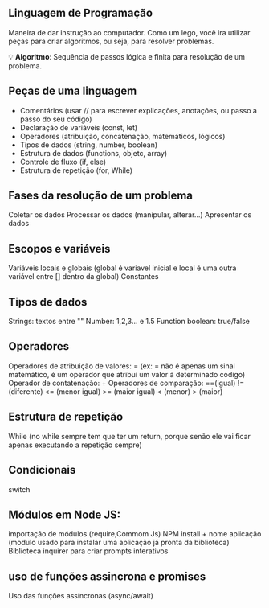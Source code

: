 ## Linguagem de Programação

Maneira de dar instrução ao computador.
Como um lego, você ira utilizar peças para criar algoritmos, ou seja, para resolver problemas.

💡 **Algoritmo**:  Sequência de passos lógica e finita para resolução de um problema.

## Peças de uma linguagem

- Comentários (usar // para escrever explicações, anotações, ou passo a passo do seu código)
- Declaração de variáveis (const, let)
- Operadores (atribuição, concatenação, matemáticos, lógicos)
- Tipos de dados (string, number, boolean)
- Estrutura de dados (functions, objetc, array)
- Controle de fluxo (if, else)
- Estrutura de repetição (for, While)

## Fases da resolução de um problema

Coletar os dados
Processar os dados (manipular, alterar...)
Apresentar os dados

## Escopos e variáveis
Variáveis locais e globais (global é variavel inicial e local é uma outra variável entre [] dentro da global)
Constantes

## Tipos de dados
Strings: textos entre ""
Number: 1,2,3... e 1.5
Function
boolean: true/false

## Operadores
Operadores de atribuição de valores: = (ex: = não é apenas um sinal matemático, é um operador que atribui um valor á determinado código)
Operador de contatenação: +
Operadores de comparação: ==(igual) != (diferente) <= (menor igual) >= (maior igual) < (menor) > (maior)


## Estrutura de repetição 

While (no while sempre tem que ter um return, porque senão ele vai ficar apenas executando a repetição sempre)

## Condicionais
switch

## Módulos em Node JS:
importação de módulos (require,Commom Js)
 NPM install + nome aplicação (modulo usado para instalar uma aplicação já pronta da biblioteca)
Biblioteca inquirer para criar prompts interativos

## uso de funções assincrona e promises
Uso das funções assíncronas (async/await)


